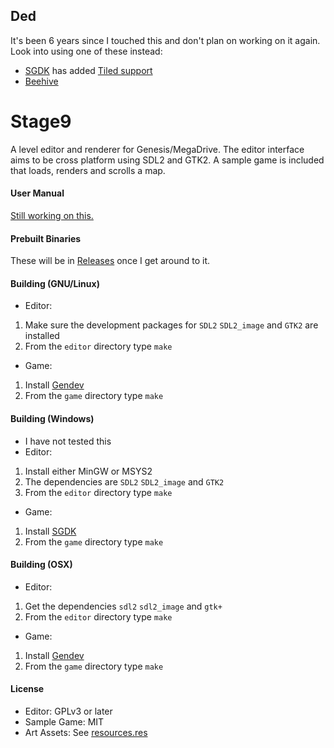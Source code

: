 ## Ded
It's been 6 years since I touched this and don't plan on working on it again. Look into using one of these instead:

- [SGDK](https://github.com/Stephane-D/SGDK) has added [Tiled support](https://github.com/mapeditor/tiled)
- [Beehive](https://github.com/BigEvilCorporation/Beehive)

# Stage9
A level editor and renderer for Genesis/MegaDrive. 
The editor interface aims to be cross platform using SDL2 and GTK2.
A sample game is included that loads, renders and scrolls a map.

#### User Manual
[Still working on this.](doc/MANUAL.md)

#### Prebuilt Binaries
These will be in [Releases](https://github.com/andwn/stage9/releases) once I get around to it.

#### Building (GNU/Linux)
- Editor:

1. Make sure the development packages for `SDL2` `SDL2_image` and `GTK2` are installed
2. From the `editor` directory type `make`

- Game:

1. Install [Gendev](https://github.com/kubilus1/gendev.git)
2. From the `game` directory type `make`

#### Building (Windows)
- I have not tested this
- Editor:

1. Install either MinGW or MSYS2
2. The dependencies are `SDL2` `SDL2_image` and `GTK2`
3. From the `editor` directory type `make`

- Game:

1. Install [SGDK](https://github.com/Stephane-D/SGDK.git)
2. From the `game` directory type `make`

#### Building (OSX)
- Editor:

1. Get the dependencies `sdl2` `sdl2_image` and `gtk+`
2. From the `editor` directory type `make`

- Game:

1. Install [Gendev](https://github.com/kubilus1/gendev.git)
2. From the `game` directory type `make`

#### License
- Editor: GPLv3 or later
- Sample Game: MIT
- Art Assets: See [resources.res](game/res/resources.res)
